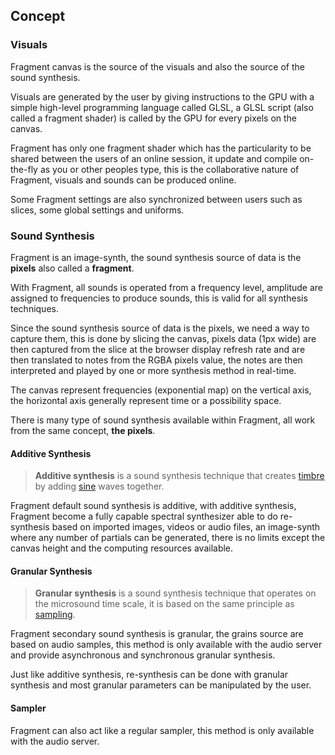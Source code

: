 ## Concept

### Visuals

Fragment canvas is the source of the visuals and also the source of the sound synthesis.

Visuals are generated by the user by giving instructions to the GPU with a simple high-level programming language called GLSL, a GLSL script (also called a fragment shader) is called by the GPU for every pixels on the canvas.

Fragment has only one fragment shader which has the particularity to be shared between the users of an online session, it update and compile on-the-fly as you or other peoples type, this is the collaborative nature of Fragment, visuals and sounds can be produced online.

Some Fragment settings are also synchronized between users such as slices, some global settings and uniforms.

### Sound Synthesis

Fragment is an image-synth, the sound synthesis source of data is the **pixels** also called a **fragment**.

With Fragment, all sounds is operated from a frequency level, amplitude are assigned to frequencies to produce sounds, this is valid for all synthesis techniques.

Since the sound synthesis source of data is the pixels, we need a way to capture them, this is done by slicing the canvas, pixels data (1px wide) are then captured from the slice at the browser display refresh rate and are then translated to notes from the RGBA pixels value, the notes are then interpreted and played by one or more synthesis method in real-time.

The canvas represent frequencies (exponential map) on the vertical axis, the horizontal axis generally represent time or a possibility space.

There is many type of sound synthesis available within Fragment, all work from the same concept, **the pixels**.

#### Additive Synthesis

> **Additive synthesis** is a sound synthesis technique that creates [timbre](https://en.wikipedia.org/wiki/Timbre) by adding [sine](https://en.wikipedia.org/wiki/Sine) waves together.

Fragment default sound synthesis is additive, with additive synthesis, Fragment become a fully capable spectral synthesizer able to do re-synthesis based on imported images, videos or audio files, an image-synth where any number of partials can be generated, there is no limits except the canvas height and the computing resources available.

#### Granular Synthesis

> **Granular synthesis** is a sound synthesis technique that operates on the microsound time scale, it is based on the same principle as [sampling](https://en.wikipedia.org/wiki/Sampling_(music)).

Fragment secondary sound synthesis is granular, the grains source are based on audio samples, this method is only available with the audio server and provide asynchronous and synchronous granular synthesis.

Just like additive synthesis, re-synthesis can be done with granular synthesis and most granular parameters can be manipulated by the user.

#### Sampler

Fragment can also act like a regular sampler, this method is only available with the audio server.